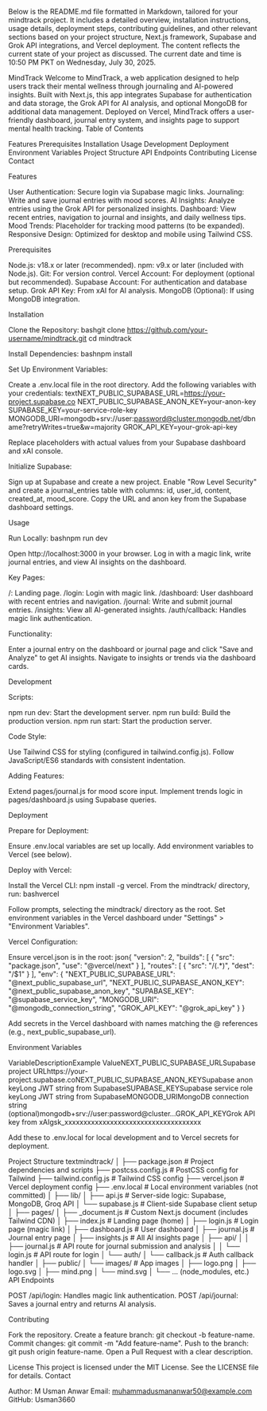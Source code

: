 Below is the README.md file formatted in Markdown, tailored for your mindtrack project. It includes a detailed overview, installation instructions, usage details, deployment steps, contributing guidelines, and other relevant sections based on your project structure, Next.js framework, Supabase and Grok API integrations, and Vercel deployment. The content reflects the current state of your project as discussed.
The current date and time is 10:50 PM PKT on Wednesday, July 30, 2025.

MindTrack
Welcome to MindTrack, a web application designed to help users track their mental wellness through journaling and AI-powered insights. Built with Next.js, this app integrates Supabase for authentication and data storage, the Grok API for AI analysis, and optional MongoDB for additional data management. Deployed on Vercel, MindTrack offers a user-friendly dashboard, journal entry system, and insights page to support mental health tracking.
Table of Contents

Features
Prerequisites
Installation
Usage
Development
Deployment
Environment Variables
Project Structure
API Endpoints
Contributing
License
Contact

Features

User Authentication: Secure login via Supabase magic links.
Journaling: Write and save journal entries with mood scores.
AI Insights: Analyze entries using the Grok API for personalized insights.
Dashboard: View recent entries, navigation to journal and insights, and daily wellness tips.
Mood Trends: Placeholder for tracking mood patterns (to be expanded).
Responsive Design: Optimized for desktop and mobile using Tailwind CSS.

Prerequisites

Node.js: v18.x or later (recommended).
npm: v9.x or later (included with Node.js).
Git: For version control.
Vercel Account: For deployment (optional but recommended).
Supabase Account: For authentication and database setup.
Grok API Key: From xAI for AI analysis.
MongoDB (Optional): If using MongoDB integration.

Installation

Clone the Repository:
bashgit clone https://github.com/your-username/mindtrack.git
cd mindtrack

Install Dependencies:
bashnpm install

Set Up Environment Variables:

Create a .env.local file in the root directory.
Add the following variables with your credentials:
textNEXT_PUBLIC_SUPABASE_URL=https://your-project.supabase.co
NEXT_PUBLIC_SUPABASE_ANON_KEY=your-anon-key
SUPABASE_KEY=your-service-role-key
MONGODB_URI=mongodb+srv://user:password@cluster.mongodb.net/dbname?retryWrites=true&w=majority
GROK_API_KEY=your-grok-api-key

Replace placeholders with actual values from your Supabase dashboard and xAI console.


Initialize Supabase:

Sign up at Supabase and create a new project.
Enable "Row Level Security" and create a journal_entries table with columns: id, user_id, content, created_at, mood_score.
Copy the URL and anon key from the Supabase dashboard settings.



Usage

Run Locally:
bashnpm run dev

Open http://localhost:3000 in your browser.
Log in with a magic link, write journal entries, and view AI insights on the dashboard.


Key Pages:

/: Landing page.
/login: Login with magic link.
/dashboard: User dashboard with recent entries and navigation.
/journal: Write and submit journal entries.
/insights: View all AI-generated insights.
/auth/callback: Handles magic link authentication.


Functionality:

Enter a journal entry on the dashboard or journal page and click "Save and Analyze" to get AI insights.
Navigate to insights or trends via the dashboard cards.



Development

Scripts:

npm run dev: Start the development server.
npm run build: Build the production version.
npm run start: Start the production server.


Code Style:

Use Tailwind CSS for styling (configured in tailwind.config.js).
Follow JavaScript/ES6 standards with consistent indentation.


Adding Features:

Extend pages/journal.js for mood score input.
Implement trends logic in pages/dashboard.js using Supabase queries.



Deployment

Prepare for Deployment:

Ensure .env.local variables are set up locally.
Add environment variables to Vercel (see below).


Deploy with Vercel:

Install the Vercel CLI: npm install -g vercel.
From the mindtrack/ directory, run:
bashvercel

Follow prompts, selecting the mindtrack/ directory as the root.
Set environment variables in the Vercel dashboard under "Settings" > "Environment Variables".


Vercel Configuration:

Ensure vercel.json is in the root:
json{
  "version": 2,
  "builds": [
    {
      "src": "package.json",
      "use": "@vercel/next"
    }
  ],
  "routes": [
    {
      "src": "/(.*)",
      "dest": "/$1"
    }
  ],
  "env": {
    "NEXT_PUBLIC_SUPABASE_URL": "@next_public_supabase_url",
    "NEXT_PUBLIC_SUPABASE_ANON_KEY": "@next_public_supabase_anon_key",
    "SUPABASE_KEY": "@supabase_service_key",
    "MONGODB_URI": "@mongodb_connection_string",
    "GROK_API_KEY": "@grok_api_key"
  }
}

Add secrets in the Vercel dashboard with names matching the @ references (e.g., next_public_supabase_url).



Environment Variables



































VariableDescriptionExample ValueNEXT_PUBLIC_SUPABASE_URLSupabase project URLhttps://your-project.supabase.coNEXT_PUBLIC_SUPABASE_ANON_KEYSupabase anon keyLong JWT string from SupabaseSUPABASE_KEYSupabase service role keyLong JWT string from SupabaseMONGODB_URIMongoDB connection string (optional)mongodb+srv://user:password@cluster...GROK_API_KEYGrok API key from xAIgsk_xxxxxxxxxxxxxxxxxxxxxxxxxxxxxxxxxxxx

Add these to .env.local for local development and to Vercel secrets for deployment.

Project Structure
textmindtrack/
│
├── package.json                # Project dependencies and scripts
├── postcss.config.js           # PostCSS config for Tailwind
├── tailwind.config.js          # Tailwind CSS config
├── vercel.json                 # Vercel deployment config
├── .env.local                  # Local environment variables (not committed)
│
├── lib/
│   ├── api.js                  # Server-side logic: Supabase, MongoDB, Groq API
│   └── supabase.js             # Client-side Supabase client setup
│
├── pages/
│   ├── _document.js            # Custom Next.js document (includes Tailwind CDN)
│   ├── index.js                # Landing page (home)
│   ├── login.js                # Login page (magic link)
│   ├── dashboard.js            # User dashboard
│   ├── journal.js              # Journal entry page
│   ├── insights.js             # All AI insights page
│   ├── api/
│   │   ├── journal.js          # API route for journal submission and analysis
│   │   └── login.js            # API route for login
│   └── auth/
│       └── callback.js         # Auth callback handler
│
├── public/
│   └── images/                 # App images
│       ├── logo.png
│       ├── logo.svg
│       ├── mind.png
│       └── mind.svg
│
└── ... (node_modules, etc.)
API Endpoints

POST /api/login: Handles magic link authentication.
POST /api/journal: Saves a journal entry and returns AI analysis.

Contributing

Fork the repository.
Create a feature branch: git checkout -b feature-name.
Commit changes: git commit -m "Add feature-name".
Push to the branch: git push origin feature-name.
Open a Pull Request with a clear description.

License
This project is licensed under the MIT License. See the LICENSE file for details.
Contact

Author: M Usman Anwar
Email: muhammadusmananwar50@example.com
GitHub: Usman3660
